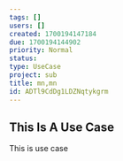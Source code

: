 ```yaml
---
tags: []
users: []
created: 1700194147184
due: 1700194144902
priority: Normal
status: 
type: UseCase
project: sub
title: mn,mn
id: ADTl9CdDg1LDZNqtykgrm
---
```

<!-- GENERATED WITH GITDOWN; DO NOT CHANGE -->

## This Is A Use Case

This is use case
